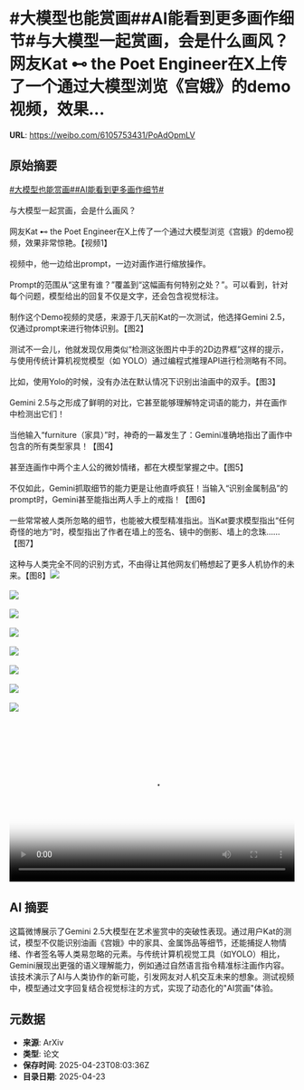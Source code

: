 # #大模型也能赏画##AI能看到更多画作细节#与大模型一起赏画，会是什么画风？网友Kat ⊷ the Poet Engineer在X上传了一个通过大模型浏览《宫娥》的demo视频，效果...

**URL**: https://weibo.com/6105753431/PoAdOpmLV

## 原始摘要

<a href="https://m.weibo.cn/search?containerid=231522type%3D1%26t%3D10%26q%3D%23%E5%A4%A7%E6%A8%A1%E5%9E%8B%E4%B9%9F%E8%83%BD%E8%B5%8F%E7%94%BB%23&amp;extparam=%23%E5%A4%A7%E6%A8%A1%E5%9E%8B%E4%B9%9F%E8%83%BD%E8%B5%8F%E7%94%BB%23" data-hide=""><span class="surl-text">#大模型也能赏画#</span></a><a href="https://m.weibo.cn/search?containerid=231522type%3D1%26t%3D10%26q%3D%23AI%E8%83%BD%E7%9C%8B%E5%88%B0%E6%9B%B4%E5%A4%9A%E7%94%BB%E4%BD%9C%E7%BB%86%E8%8A%82%23&amp;extparam=%23AI%E8%83%BD%E7%9C%8B%E5%88%B0%E6%9B%B4%E5%A4%9A%E7%94%BB%E4%BD%9C%E7%BB%86%E8%8A%82%23" data-hide=""><span class="surl-text">#AI能看到更多画作细节#</span></a><br><br>与大模型一起赏画，会是什么画风？<br><br>网友Kat ⊷ the Poet Engineer在X上传了一个通过大模型浏览《宫娥》的demo视频，效果非常惊艳。【视频1】<br><br>视频中，他一边给出prompt，一边对画作进行缩放操作。<br><br>Prompt的范围从“这里有谁？”覆盖到“这幅画有何特别之处？”。可以看到，针对每个问题，模型给出的回复不仅是文字，还会包含视觉标注。<br><br>制作这个Demo视频的灵感，来源于几天前Kat的一次测试，他选择Gemini 2.5，仅通过prompt来进行物体识别。【图2】<br><br>测试不一会儿，他就发现仅用类似“检测这张图片中手的2D边界框”这样的提示，与使用传统计算机视觉模型（如 YOLO）通过编程式推理API进行检测略有不同。<br><br>比如，使用Yolo的时候，没有办法在默认情况下识别出油画中的双手。【图3】<br><br>Gemini 2.5与之形成了鲜明的对比，它甚至能够理解特定词语的能力，并在画作中检测出它们！<br><br>当他输入“furniture（家具）”时，神奇的一幕发生了：Gemini准确地指出了画作中包含的所有类型家具！【图4】<br><br>甚至连画作中两个主人公的微妙情绪，都在大模型掌握之中。【图5】<br><br>不仅如此，Gemini抓取细节的能力更是让他直呼疯狂！当输入“识别金属制品”的prompt时，Gemini甚至能指出两人手上的戒指！【图6】<br><br>一些常常被人类所忽略的细节，也能被大模型精准指出。当Kat要求模型指出“任何奇怪的地方”时，模型指出了作者在墙上的签名、镜中的倒影、墙上的念珠……【图7】<br><br>这种与人类完全不同的识别方式，不由得让其他网友们畅想起了更多人机协作的未来。【图8】<img style="" src="https://tvax2.sinaimg.cn/large/006Fd7o3ly1i0qp41do5rj317m0u0t9v.jpg" referrerpolicy="no-referrer"><br><br><img style="" src="https://tvax2.sinaimg.cn/large/006Fd7o3gy1i0qozrhydbj30wi1iqhdt.jpg" referrerpolicy="no-referrer"><br><br><img style="" src="https://tvax2.sinaimg.cn/large/006Fd7o3gy1i0qozzw73xj30wc07yn0o.jpg" referrerpolicy="no-referrer"><br><br><img style="" src="https://tvax2.sinaimg.cn/large/006Fd7o3gy1i0qp11q2m8j30ks0sg16j.jpg" referrerpolicy="no-referrer"><br><br><img style="" src="https://tvax1.sinaimg.cn/large/006Fd7o3gy1i0qp1dih8nj30ks0sgan4.jpg" referrerpolicy="no-referrer"><br><br><img style="" src="https://tvax3.sinaimg.cn/large/006Fd7o3gy1i0qp1pgy1lj30ks0sgdt8.jpg" referrerpolicy="no-referrer"><br><br><img style="" src="https://tvax1.sinaimg.cn/large/006Fd7o3gy1i0qp1xny5vj30ks0sgdu8.jpg" referrerpolicy="no-referrer"><br><br><img style="" src="https://tvax4.sinaimg.cn/large/006Fd7o3gy1i0qp29wcepj30w21c81gs.jpg" referrerpolicy="no-referrer"><br><br><br clear="both"><div style="clear: both"></div><video controls="controls" poster="https://tvax4.sinaimg.cn/orj480/006Fd7o3ly1i0qp40w0zwj317m0u0gnn.jpg" style="width: 100%"><source src="https://f.video.weibocdn.com/o0/LHgxoK6Rlx08nHbYONZC010412009yxd0E010.mp4?label=mp4_720p&amp;template=1044x720.25.0&amp;ori=0&amp;ps=1CwnkDw1GXwCQx&amp;Expires=1745398979&amp;ssig=eCFmNmcRa5&amp;KID=unistore,video"><source src="https://f.video.weibocdn.com/o0/Oyrtmmqilx08nHbYf5ZK010412005EBV0E010.mp4?label=mp4_hd&amp;template=696x480.25.0&amp;ori=0&amp;ps=1CwnkDw1GXwCQx&amp;Expires=1745398979&amp;ssig=oJX58XFB0v&amp;KID=unistore,video"><source src="https://f.video.weibocdn.com/o0/NeIsY4pklx08nHbY7ny0010412003QDI0E010.mp4?label=mp4_ld&amp;template=520x360.25.0&amp;ori=0&amp;ps=1CwnkDw1GXwCQx&amp;Expires=1745398979&amp;ssig=lc%2B81Q4Tlw&amp;KID=unistore,video"><p>视频无法显示，请前往<a href="https://video.weibo.com/show?fid=1034%3A5158589866901527" target="_blank" rel="noopener noreferrer">微博视频</a>观看。</p></video>

## AI 摘要

这篇微博展示了Gemini 2.5大模型在艺术鉴赏中的突破性表现。通过用户Kat的测试，模型不仅能识别油画《宫娥》中的家具、金属饰品等细节，还能捕捉人物情绪、作者签名等人类易忽略的元素。与传统计算机视觉工具（如YOLO）相比，Gemini展现出更强的语义理解能力，例如通过自然语言指令精准标注画作内容。该技术演示了AI与人类协作的新可能，引发网友对人机交互未来的想象。测试视频中，模型通过文字回复结合视觉标注的方式，实现了动态化的"AI赏画"体验。

## 元数据

- **来源**: ArXiv
- **类型**: 论文
- **保存时间**: 2025-04-23T08:03:36Z
- **目录日期**: 2025-04-23
